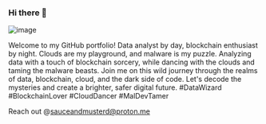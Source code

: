 ### Hi there 👋





![image](https://user-images.githubusercontent.com/124554329/219687042-6bacdc0d-d991-4e5c-adc0-73fbd5e1fb32.png)



Welcome to my GitHub portfolio! Data analyst by day, blockchain enthusiast by night. Clouds are my playground, and malware is my puzzle. Analyzing data with a touch of blockchain sorcery, while dancing with the clouds and taming the malware beasts. Join me on this wild journey through the realms of data, blockchain, cloud, and the dark side of code. Let's decode the mysteries and create a brighter, safer digital future. #DataWizard #BlockchainLover #CloudDancer #MalDevTamer

Reach out @sauceandmusterd@proton.me









































<!--
**Rafiqcompton/Rafiqcompton** is a ✨ _special_ ✨ repository because its `README.md` (this file) appears on your GitHub profile.

Here are some ideas to get you started:

- 🔭 I’m currently working on ...
- 🌱 I’m currently learning ...
- 👯 I’m looking to collaborate on ...
- 🤔 I’m looking for help with ...
- 💬 Ask me about ...
- 📫 How to reach me: ...
- 😄 Pronouns: ...
- ⚡ Fun fact: ...
-->
